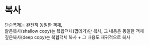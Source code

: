 
# 복사
단순복제는 완전히 동일한 객체,  
얉은복사(shallow copy)는 복합객체(껍데기)만 복사, 그 내용은 동일한 객체  
깊은복사(deep copy)는 복합객체 복사 + 그 내용도 재귀적으로 복사  